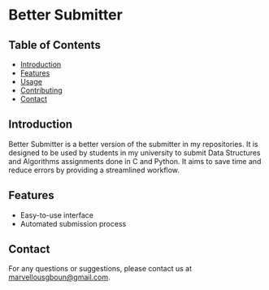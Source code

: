 # Better Submitter

## Table of Contents

- [Introduction](#introduction)
- [Features](#features)
- [Usage](#usage)
- [Contributing](#contributing)
- [Contact](#contact)

## Introduction

Better Submitter is a better version of the submitter in my repositories. It is designed to be used by students in my university to submit Data Structures and Algorithms assignments done in C and Python. It aims to save time and reduce errors by providing a streamlined workflow.

## Features

- Easy-to-use interface
- Automated submission process

## Contact

For any questions or suggestions, please contact us at [marvellousgboun@gmail.com](mailto:marvellousgboun@gmail.com).

